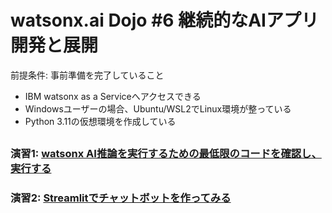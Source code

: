 # watsonx.ai Dojo #6 継続的なAIアプリ開発と展開
前提条件: 事前準備を完了していること

* IBM watsonx as a Serviceへアクセスできる
* Windowsユーザーの場合、Ubuntu/WSL2でLinux環境が整っている
* Python 3.11の仮想環境を作成している

##

### 演習1: [watsonx AI推論を実行するための最低限のコードを確認し、実行する](https://github.com/IBM/japan-technology/blob/main/watsonx.ai/dojo/06/01/readme.md#%E6%BC%94%E7%BF%921-watsonx-ai%E6%8E%A8%E8%AB%96%E3%82%92%E5%AE%9F%E8%A1%8C%E3%81%99%E3%82%8B%E3%81%9F%E3%82%81%E3%81%AE%E6%9C%80%E4%BD%8E%E9%99%90%E3%81%AE%E3%82%B3%E3%83%BC%E3%83%89%E3%82%92%E7%A2%BA%E8%AA%8D%E3%81%97%E5%AE%9F%E8%A1%8C%E3%81%99%E3%82%8B)

### 演習2: [Streamlitでチャットボットを作ってみる](https://github.com/IBM/japan-technology/blob/main/watsonx.ai/dojo/06/02/readme.md#%E6%BC%94%E7%BF%922-streamlit%E3%81%A7%E3%83%81%E3%83%A3%E3%83%83%E3%83%88%E3%83%9C%E3%83%83%E3%83%88%E3%82%92%E4%BD%9C%E3%81%A3%E3%81%A6%E3%81%BF%E3%82%8B)
